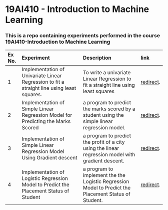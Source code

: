 # 19AI410 - Introduction to Machine Learning
### This is a repo containing experiments performed in the course 19AI410-Introduction to Machine Learning 



| Ex No.        | Experiment         | Description    | link
| :------------- | :---------- | :---------- | :-------
| 1 | Implementation of Univariate Linear Regression to fit a straight line using least squares.  | To write a  univariate Linear Regression to fit a straight line using least squares | [redirect](https://github.com/JaivigneshJv/19AI410-Introduction-To-Machine-Learning/tree/main/Ex%2001%20-%20Implementation%20of%20Univariate%20Linear%20Regression%20to%20fit%20a%20straight%20line%20using%20least%20squares).
| 2 | Implementation of Simple Linear Regression Model for Predicting the Marks Scored | a program to predict the marks scored by a student using the simple linear regression model. | [redirect](https://github.com/JaivigneshJv/19AI410-Introduction-To-Machine-Learning/tree/main/Ex%2002%20-%20Implementation%20of%20Simple%20Linear%20Regression%20Model%20for%20Predicting%20the%20Marks%20Scored).
| 3 | Implementation of Simple Linear Regression Model Using Gradient descent | a program to predict the profit of a city using the linear regression model with gradient descent. | [redirect](https://github.com/JaivigneshJv/19AI410-Introduction-To-Machine-Learning/tree/main/Ex%2003%20-%20Implementation%20of%20Simple%20Linear%20Regression%20Model%20Using%20Gradient%20descent).
| 4 | Implementation of Logistic Regression Model to Predict the Placement Status of Student | a program to implement the the Logistic Regression Model to Predict the Placement Status of Student. | [redirect](https://github.com/JaivigneshJv/19AI410-Introduction-To-Machine-Learning/tree/main/Ex%2004%20-%20Implementation%20of%20Logistic%20Regression%20Model%20to%20Predict%20the%20Placement%20Status%20of%20StudentAssignment).
